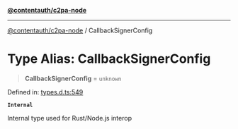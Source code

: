 [**@contentauth/c2pa-node**](../README.md)

***

[@contentauth/c2pa-node](../README.md) / CallbackSignerConfig

# Type Alias: CallbackSignerConfig

> **CallbackSignerConfig** = `unknown`

Defined in: [types.d.ts:549](https://github.com/contentauth/c2pa-node-v2/blob/280e70a4878b95c480efb475988df1206fe5da39/js-src/types.d.ts#L549)

**`Internal`**

Internal type used for Rust/Node.js interop
